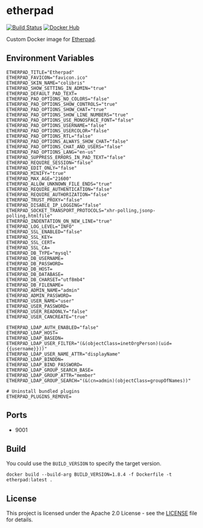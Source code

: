 # etherpad

[![Build Status](https://drone.owncloud.com/api/badges/owncloud-ops/etherpad/status.svg)](https://drone.owncloud.com/owncloud-ops/etherpad)
[![Docker Hub](https://img.shields.io/badge/docker-latest-blue.svg?logo=docker&logoColor=white)](https://hub.docker.com/r/owncloudops/etherpad)

Custom Docker image for [Etherpad](https://etherpad.org/).

## Environment Variables

```Shell
ETHERPAD_TITLE="Etherpad"
ETHERPAD_FAVICON="favicon.ico"
ETHERPAD_SKIN_NAME="colibris"
ETHERPAD_SHOW_SETTING_IN_ADMIN="true"
ETHERPAD_DEFAULT_PAD_TEXT=
ETHERPAD_PAD_OPTIONS_NO_COLORS="false"
ETHERPAD_PAD_OPTIONS_SHOW_CONTROLS="true"
ETHERPAD_PAD_OPTIONS_SHOW_CHAT="true"
ETHERPAD_PAD_OPTIONS_SHOW_LINE_NUMBERS="true"
ETHERPAD_PAD_OPTIONS_USE_MONOSPACE_FONT="false"
ETHERPAD_PAD_OPTIONS_USERNAME="false"
ETHERPAD_PAD_OPTIONS_USERCOLOR="false"
ETHERPAD_PAD_OPTIONS_RTL="false"
ETHERPAD_PAD_OPTIONS_ALWAYS_SHOW_CHAT="false"
ETHERPAD_PAD_OPTIONS_CHAT_AND_USERS="false"
ETHERPAD_PAD_OPTIONS_LANG="en-us"
ETHERPAD_SUPPRESS_ERRORS_IN_PAD_TEXT="false"
ETHERPAD_REQUIRE_SESSION="false"
ETHERPAD_EDIT_ONLY="false"
ETHERPAD_MINIFY="true"
ETHERPAD_MAX_AGE="21600"
ETHERPAD_ALLOW_UNKNOWN_FILE_ENDS="true"
ETHERPAD_REQUIRE_AUTHENTICATION="false"
ETHERPAD_REQUIRE_AUTHORIZATION="false"
ETHERPAD_TRUST_PROXY="false"
ETHERPAD_DISABLE_IP_LOGGING="false"
ETHERPAD_SOCKET_TRANSPORT_PROTOCOLS="xhr-polling,jsonp-polling,htmlfile"
ETHERPAD_INDENTATION_ON_NEW_LINE="true"
ETHERPAD_LOG_LEVEL="INFO"
ETHERPAD_SSL_ENABLED="false"
ETHERPAD_SSL_KEY=
ETHERPAD_SSL_CERT=
ETHERPAD_SSL_CA=
ETHERPAD_DB_TYPE="mysql"
ETHERPAD_DB_USERNAME=
ETHERPAD_DB_PASSWORD=
ETHERPAD_DB_HOST=
ETHERPAD_DB_DATABASE=
ETHERPAD_DB_CHARSET="utf8mb4"
ETHERPAD_DB_FILENAME=
ETHERPAD_ADMIN_NAME="admin"
ETHERPAD_ADMIN_PASSWORD=
ETHERPAD_USER_NAME="user"
ETHERPAD_USER_PASSWORD=
ETHERPAD_USER_READONLY="false"
ETHERPAD_USER_CANCREATE="true"

ETHERPAD_LDAP_AUTH_ENABLED="false"
ETHERPAD_LDAP_HOST=
ETHERPAD_LDAP_BASEDN=
ETHERPAD_LDAP_USER_FILTER="(&(objectClass=inetOrgPerson)(uid={{username}}))"
ETHERPAD_LDAP_USER_NAME_ATTR="displayName"
ETHERPAD_LDAP_BINDDN=
ETHERPAD_LDAP_BIND_PASSWORD=
ETHERPAD_LDAP_GROUP_SEARCH_BASE=
ETHERPAD_LDAP_GROUP_ATTR="member"
ETHERPAD_LDAP_GROUP_SEARCH="(&(cn=admin)(objectClass=groupOfNames))"

# Uninstall bundled plugins
ETHERPAD_PLUGINS_REMOVE=
```

## Ports

- 9001

## Build

You could use the `BUILD_VERSION` to specify the target version.

```Shell
docker build --build-arg BUILD_VERSION=1.8.4 -f Dockerfile -t etherpad:latest .
```

## License

This project is licensed under the Apache 2.0 License - see the [LICENSE](https://github.com/owncloud-ops/etherpad/blob/master/LICENSE) file for details.
